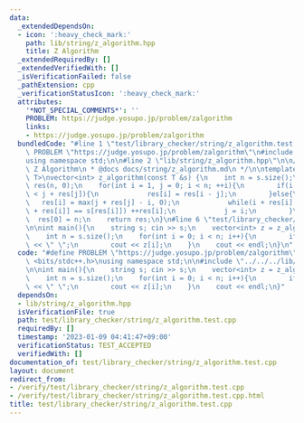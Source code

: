 ```yaml
---
data:
  _extendedDependsOn:
  - icon: ':heavy_check_mark:'
    path: lib/string/z_algorithm.hpp
    title: Z Algorithm
  _extendedRequiredBy: []
  _extendedVerifiedWith: []
  _isVerificationFailed: false
  _pathExtension: cpp
  _verificationStatusIcon: ':heavy_check_mark:'
  attributes:
    '*NOT_SPECIAL_COMMENTS*': ''
    PROBLEM: https://judge.yosupo.jp/problem/zalgorithm
    links:
    - https://judge.yosupo.jp/problem/zalgorithm
  bundledCode: "#line 1 \"test/library_checker/string/z_algorithm.test.cpp\"\n#define\
    \ PROBLEM \"https://judge.yosupo.jp/problem/zalgorithm\"\n#include <bits/stdc++.h>\n\
    using namespace std;\n\n#line 2 \"lib/string/z_algorithm.hpp\"\n\n/**\n * @brief\
    \ Z Algorithm\n * @docs docs/string/z_algorithm.md\n */\n\ntemplate <typename\
    \ T>\nvector<int> z_algorithm(const T &s) {\n    int n = s.size();\n    vector<int>\
    \ res(n, 0);\n    for(int i = 1, j = 0; i < n; ++i){\n        if(i + res[i - j]\
    \ < j + res[j]){\n            res[i] = res[i - j];\n        }else{\n         \
    \   res[i] = max(j + res[j] - i, 0);\n            while(i + res[i] < n && s[i\
    \ + res[i]] == s[res[i]]) ++res[i];\n            j = i;\n        }\n    }\n  \
    \  res[0] = n;\n    return res;\n}\n#line 6 \"test/library_checker/string/z_algorithm.test.cpp\"\
    \n\nint main(){\n    string s; cin >> s;\n    vector<int> z = z_algorithm(s);\n\
    \    int n = s.size();\n    for(int i = 0; i < n; i++){\n        if(i >= 1) cout\
    \ << \" \";\n        cout << z[i];\n    }\n    cout << endl;\n}\n"
  code: "#define PROBLEM \"https://judge.yosupo.jp/problem/zalgorithm\"\n#include\
    \ <bits/stdc++.h>\nusing namespace std;\n\n#include \"../../../lib/string/z_algorithm.hpp\"\
    \n\nint main(){\n    string s; cin >> s;\n    vector<int> z = z_algorithm(s);\n\
    \    int n = s.size();\n    for(int i = 0; i < n; i++){\n        if(i >= 1) cout\
    \ << \" \";\n        cout << z[i];\n    }\n    cout << endl;\n}"
  dependsOn:
  - lib/string/z_algorithm.hpp
  isVerificationFile: true
  path: test/library_checker/string/z_algorithm.test.cpp
  requiredBy: []
  timestamp: '2023-01-09 04:41:47+09:00'
  verificationStatus: TEST_ACCEPTED
  verifiedWith: []
documentation_of: test/library_checker/string/z_algorithm.test.cpp
layout: document
redirect_from:
- /verify/test/library_checker/string/z_algorithm.test.cpp
- /verify/test/library_checker/string/z_algorithm.test.cpp.html
title: test/library_checker/string/z_algorithm.test.cpp
---
```

